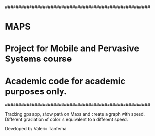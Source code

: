 ######################################################
# MAPS                                               # 
# Project for Mobile and Pervasive Systems course    #
#                                                    #
# Academic code for academic purposes only.          #
######################################################

Tracking gps app, show path on Maps and create a graph with speed. Different gradiation of color is equivalent to a different speed.

Developed by Valerio Tanferna

